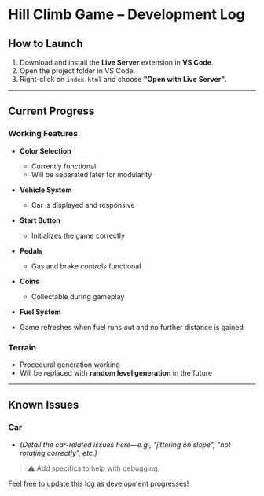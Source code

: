 #  Hill Climb Game – Development Log

##  How to Launch

1. Download and install the **Live Server** extension in **VS Code**.
2. Open the project folder in VS Code.
3. Right-click on `index.html` and choose **"Open with Live Server"**.

---

##  Current Progress

###  Working Features

- **Color Selection**  
  - Currently functional  
  - Will be separated later for modularity

- **Vehicle System**  
  - Car is displayed and responsive

- **Start Button**  
  - Initializes the game correctly

- **Pedals**  
  - Gas and brake controls functional

- **Coins**  
  - Collectable during gameplay

-  **Fuel System**  
  - Game refreshes when fuel runs out and no further distance is gained

###  Terrain

- Procedural generation working  
- Will be replaced with **random level generation** in the future

---

##  Known Issues

### Car

- *(Detail the car-related issues here—e.g., "jittering on slope", "not rotating correctly", etc.)*

> ⚠️ Add specifics to help with debugging.


Feel free to update this log as development progresses!
